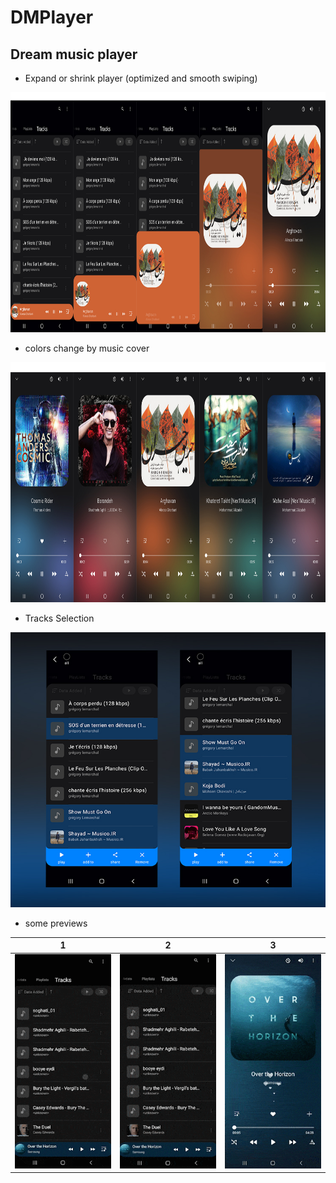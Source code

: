 # DMPlayer
 ## Dream music player 
 
 - Expand or shrink player  (optimized and smooth swiping)
 <img src="https://github.com/aliHosseinNezhad/DMPlayer_public/blob/master/images/crossfade.jpg" width ="865" height="384">
 
 - colors change by music cover
 <img src="https://github.com/aliHosseinNezhad/DMPlayer_public/blob/master/images/colorchange.jpg" width ="865" height="384">
 
 - Tracks Selection
 <img src="https://github.com/aliHosseinNezhad/DMPlayer_public/blob/master/images/selection.jpg">
 
 
 
 - some previews

|  1  | 2 | 3 |
| ------------- | ------------- | ------------- | 
| <img src="https://github.com/aliHosseinNezhad/MyWorksPresents/blob/main/res/dmplayer/player.gif" width="250px">  | <img src="https://github.com/aliHosseinNezhad/MyWorksPresents/blob/main/res/dmplayer/horizontalpager.gif" width="250px">  |  <img src="https://github.com/aliHosseinNezhad/MyWorksPresents/blob/main/res/dmplayer/hearteffect.gif" width="250px">  |

